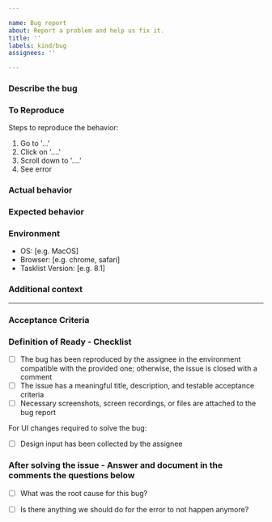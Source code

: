 ```yaml
---

name: Bug report
about: Report a problem and help us fix it.
title: ''
labels: kind/bug
assignees: ''

---
```


### Describe the bug

<!-- A clear and concise description of what the problem/bug is about and what is the current behavior. -->

### To Reproduce

Steps to reproduce the behavior:
1. Go to '...'
2. Click on '....'
3. Scroll down to '....'
4. See error

<!-- Please attach screenshots, a screen recording, or a file (e.g. the BPMN/DMN/Form file) that has the problem you are describing to help us better debug the respective issue. -->

### Actual behavior

<!-- A clear and concise description of what is currently happening. -->

### Expected behavior

<!-- A clear and concise description of what you expected to happen. -->

### Environment

<!-- Please provide details about the environment you were in when the problem occurred. -->
- OS: [e.g. MacOS]
- Browser: [e.g. chrome, safari]
- Tasklist Version: [e.g. 8.1]

### Additional context

<!-- Please add any other context about the problem. Here you can also provide us some data that you used while the bug happen like **json** file or specific **BPMN**. -->

---------------------------------------------------------------------------------------------

<!-- As the creator of the issue, you don't have to fill anything below this line, but the assignee will take care of this as part of Backlog grooming. -->

### Acceptance Criteria

<!-- the assignee will fill the Acceptance Criteria. -->

### Definition of Ready - Checklist

<!-- the assignee will check the DOR. -->
- [ ] The bug has been reproduced by the assignee in the environment compatible with the provided one; otherwise, the issue is closed with a comment
- [ ] The issue has a meaningful title, description, and testable acceptance criteria
- [ ] Necessary screenshots, screen recordings, or files are attached to the bug report

For UI changes required to solve the bug:

- [ ] Design input has been collected by the assignee

### After solving the issue - Answer and document in the comments the questions below

- [ ] What was the root cause for this bug?
- [ ] Is there anything we should do for the error to not happen anymore?

